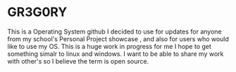 # GR3G0RY
This is a Operating System github I decided to use for updates for anyone from my school's Personal Project showcase , and also for users who would like to use my OS. This is a huge work in progress for me I hope to get something simalr to linux and windows. I want to be able to share my work with other's so I believe the term is open source.
